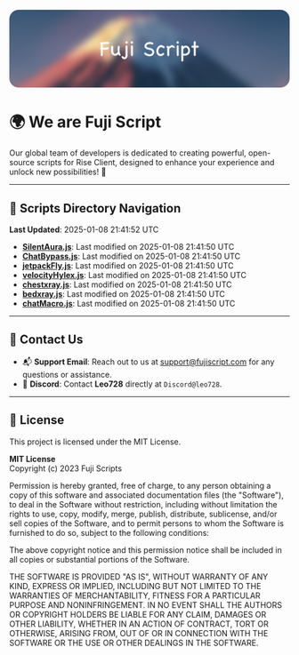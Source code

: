 ![Banner](.github/b.webp)

# 🌍 **We are Fuji Script**

Our global team of developers is dedicated to creating powerful, open-source scripts for Rise Client, designed to enhance your experience and unlock new possibilities! 🌟

---
<!-- SCRIPTS_NAVIGATION_START -->
## 📂 **Scripts Directory Navigation**

**Last Updated**: 2025-01-08 21:41:52 UTC

- **[SilentAura.js](scripts/SilentAura.js)**: Last modified on 2025-01-08 21:41:50 UTC
- **[ChatBypass.js](scripts/ChatBypass.js)**: Last modified on 2025-01-08 21:41:50 UTC
- **[jetpackFly.js](scripts/jetpackFly.js)**: Last modified on 2025-01-08 21:41:50 UTC
- **[velocityHylex.js](scripts/velocityHylex.js)**: Last modified on 2025-01-08 21:41:50 UTC
- **[chestxray.js](scripts/chestxray.js)**: Last modified on 2025-01-08 21:41:50 UTC
- **[bedxray.js](scripts/bedxray.js)**: Last modified on 2025-01-08 21:41:50 UTC
- **[chatMacro.js](scripts/chatMacro.js)**: Last modified on 2025-01-08 21:41:50 UTC

<!-- SCRIPTS_NAVIGATION_END -->

---

## 💬 **Contact Us**  
- 📬 **Support Email**: Reach out to us at [support@fujiscript.com](mailto:support@fujiscript.com) for any questions or assistance.  
- 💬 **Discord**: Contact **Leo728** directly at `Discord@leo728`.

---

## 📜 **License**

This project is licensed under the MIT License.  

**MIT License**  
Copyright (c) 2023 Fuji Scripts  

Permission is hereby granted, free of charge, to any person obtaining a copy of this software and associated documentation files (the "Software"), to deal in the Software without restriction, including without limitation the rights to use, copy, modify, merge, publish, distribute, sublicense, and/or sell copies of the Software, and to permit persons to whom the Software is furnished to do so, subject to the following conditions:  

The above copyright notice and this permission notice shall be included in all copies or substantial portions of the Software.  

THE SOFTWARE IS PROVIDED "AS IS", WITHOUT WARRANTY OF ANY KIND, EXPRESS OR IMPLIED, INCLUDING BUT NOT LIMITED TO THE WARRANTIES OF MERCHANTABILITY, FITNESS FOR A PARTICULAR PURPOSE AND NONINFRINGEMENT. IN NO EVENT SHALL THE AUTHORS OR COPYRIGHT HOLDERS BE LIABLE FOR ANY CLAIM, DAMAGES OR OTHER LIABILITY, WHETHER IN AN ACTION OF CONTRACT, TORT OR OTHERWISE, ARISING FROM, OUT OF OR IN CONNECTION WITH THE SOFTWARE OR THE USE OR OTHER DEALINGS IN THE SOFTWARE.  
